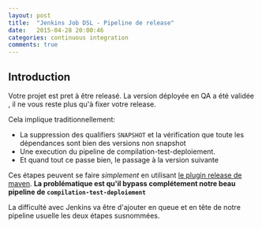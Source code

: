 ```yaml
---
layout: post
title:  "Jenkins Job DSL - Pipeline de release"
date:   2015-04-28 20:00:46
categories: continuous integration
comments: true
---
```


## Introduction

Votre projet est pret à être releasé. La version déployée en QA a été validée , il ne vous reste plus qu'à fixer votre release.
  
Cela implique traditionnellement:
  
- La suppression des qualifiers `SNAPSHOT` et la vérification que toute les dépendances sont bien des versions non snapshot
- Une execution du pipeline de compilation-test-deploiement.
- Et quand tout ce passe bien, le passage à la version suivante

Ces étapes peuvent se faire *simplement* en utilisant [le plugin release de maven](http://maven.apache.org/maven-release/maven-release-plugin/).
**La problématique est qu'il bypass complétement notre beau pipeline de `compilation-test-deploiement`**

La difficulté avec Jenkins va être d'ajouter en queue et en tête de notre pipeline usuelle les deux étapes susnommées. 